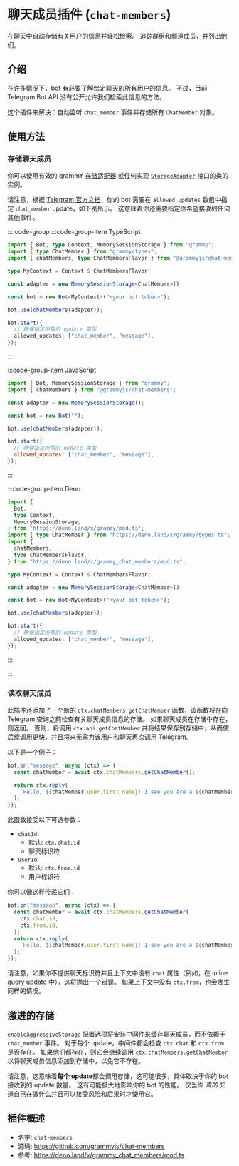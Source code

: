 # 聊天成员插件 (`chat-members`)

在聊天中自动存储有关用户的信息并轻松检索。
追踪群组和频道成员，并列出他们。

## 介绍

在许多情况下，bot 有必要了解给定聊天的所有用户的信息。
不过，目前 Telegram Bot API 没有公开允许我们检索此信息的方法。

这个插件来解决：自动监听 `chat_member` 事件并存储所有 `ChatMember` 对象。

## 使用方法

### 存储聊天成员

你可以使用有效的 grammY [存储适配器](./session.md#已知的存储适配器) 或任何实现 [`StorageAdapter`](https://deno.land/x/grammy/mod.ts?s=StorageAdapter) 接口的类的实例。

请注意，根据 [Telegram 官方文档](https://core.telegram.org/bots/api#getupdates)，你的 bot 需要在 `allowed_updates` 数组中指定 `chat_member` update，如下例所示。
这意味着你还需要指定你希望接收的任何其他事件。

::::code-group
:::code-group-item TypeScript

```ts
import { Bot, type Context, MemorySessionStorage } from "grammy";
import { type ChatMember } from "grammy/types";
import { chatMembers, type ChatMembersFlavor } from "@grammyjs/chat-members";

type MyContext = Context & ChatMembersFlavor;

const adapter = new MemorySessionStorage<ChatMember>();

const bot = new Bot<MyContext>("<your bot token>");

bot.use(chatMembers(adapter));

bot.start({
  // 确保指定所需的 update 类型
  allowed_updates: ["chat_member", "message"],
});
```

:::

:::code-group-item JavaScript

```js
import { Bot, MemorySessionStorage } from "grammy";
import { chatMembers } from "@grammyjs/chat-members";

const adapter = new MemorySessionStorage();

const bot = new Bot("");

bot.use(chatMembers(adapter));

bot.start({
  // 确保指定所需的 update 类型
  allowed_updates: ["chat_member", "message"],
});
```

:::

:::code-group-item Deno

```ts
import {
  Bot,
  type Context,
  MemorySessionStorage,
} from "https://deno.land/x/grammy/mod.ts";
import { type ChatMember } from "https://deno.land/x/grammy/types.ts";
import {
  chatMembers,
  type ChatMembersFlavor,
} from "https://deno.land/x/grammy_chat_members/mod.ts";

type MyContext = Context & ChatMembersFlavor;

const adapter = new MemorySessionStorage<ChatMember>();

const bot = new Bot<MyContext>("<your bot token>");

bot.use(chatMembers(adapter));

bot.start({
  // 确保指定所需的 update 类型
  allowed_updates: ["chat_member", "message"],
});
```

:::

::::

### 读取聊天成员

此插件还添加了一个新的 `ctx.chatMembers.getChatMember` 函数，该函数将在向 Telegram 查询之前检查有关聊天成员信息的存储。
如果聊天成员在存储中存在，则返回。
否则，将调用 `ctx.api.getChatMember` 并将结果保存到存储中，从而使后续调用更快，并且将来无需为该用户和聊天再次调用 Telegram。

以下是一个例子：

```ts
bot.on("message", async (ctx) => {
  const chatMember = await ctx.chatMembers.getChatMember();

  return ctx.reply(
    `Hello, ${chatMember.user.first_name}! I see you are a ${chatMember.status} of this chat!`,
  );
});
```

此函数接受以下可选参数：

- `chatId`:
  - 默认: `ctx.chat.id`
  - 聊天标识符
- `userId`:
  - 默认: `ctx.from.id`
  - 用户标识符

你可以像这样传递它们：

```ts
bot.on("message", async (ctx) => {
  const chatMember = await ctx.chatMembers.getChatMember(
    ctx.chat.id,
    ctx.from.id,
  );
  return ctx.reply(
    `Hello, ${chatMember.user.first_name}! I see you are a ${chatMember.status} of this chat!`,
  );
});
```

请注意，如果你不提供聊天标识符并且上下文中没有 `chat` 属性（例如，在 inline query update 中），这将抛出一个错误。
如果上下文中没有 `ctx.from`，也会发生同样的情况。

## 激进的存储

`enableAggressiveStorage` 配置选项将安装中间件来缓存聊天成员，而不依赖于 `chat_member` 事件。
对于每个 update，中间件都会检查 `ctx.chat` 和 `ctx.from` 是否存在。
如果他们都存在，则它会继续调用 `ctx.chatMembers.getChatMember` 以将聊天成员信息添加到存储中，以免它不存在。

请注意，这意味着**每个 update**都会调用存储，这可能很多，具体取决于你的 bot 接收到的 update 数量。
这有可能极大地影响你的 bot 的性能。
仅当你 _真的_ 知道自己在做什么并且可以接受风险和后果时才使用它。

## 插件概述

- 名字: `chat-members`
- 源码: <https://github.com/grammyjs/chat-members>
- 参考: <https://deno.land/x/grammy_chat_members/mod.ts>
